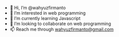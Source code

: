 - 👋 Hi, I’m @wahyuzfirmanto
- 👀 I’m interested in web programming 
- 🌱 I’m currently learning Javascript
- 💞️ I’m looking to collaborate on web programming
- 📫 Reach me through wahyuzfirmanto@gmail.com

<!---
wahyuzfirmanto/wahyuzfirmanto is a ✨ special ✨ repository because its `README.md` (this file) appears on your GitHub profile.
You can click the Preview link to take a look at your changes.
--->
